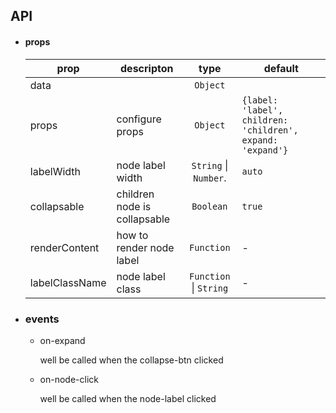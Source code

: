 ## API

  * #### props


	prop           | descripton                   | type                   | default
	---------------|------------------------------|:----------------------:|---------------------
	data           |                              | `Object`               |
	props          |  configure props             | `Object`               | `{label: 'label', children: 'children', expand: 'expand'}`
	labelWidth     |  node label width            | `String` \| `Number`.  | `auto`
	collapsable    | children node is collapsable | `Boolean`              | `true`
	renderContent  | how to render node label     | `Function`             |     -
	labelClassName | node label class             | `Function` \| `String` |     -


  * ### events

    - on-expand

      well be called when the collapse-btn clicked


    - on-node-click

      well be called when the node-label clicked
